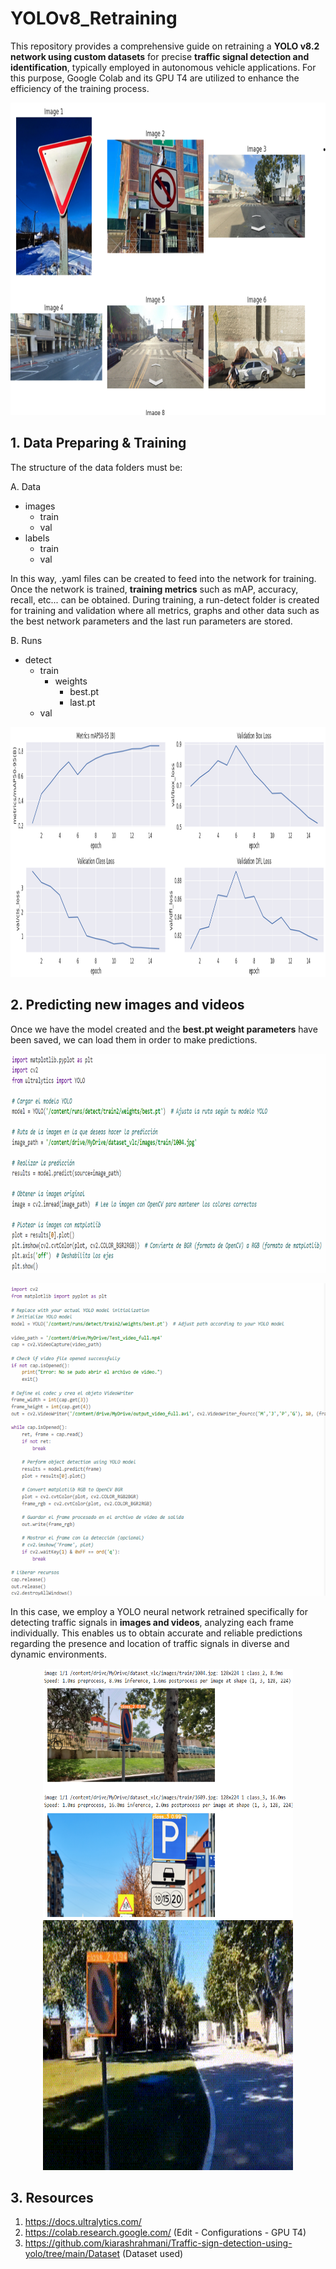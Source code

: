 # YOLOv8_Retraining
This repository provides a comprehensive guide on retraining a **YOLO v8.2 network using custom datasets** for precise **traffic signal detection and identification**, typically employed in autonomous vehicle applications. For this purpose, Google Colab and its GPU T4 are utilized to enhance the efficiency of the training process.

<p align="center">
    <img src="https://github.com/sergio94al/YOLOv8_Retraining/blob/main/dataset_.png" width="850" height="500">
</p>

## 1. Data Preparing & Training

The structure of the data folders must be: 

A. Data
- images
  - train
  - val
- labels
  - train
  - val
     
In this way, .yaml files can be created to feed into the network for training. Once the network is trained, **training metrics** such as mAP, accuracy, recall, etc... can be obtained. During training, a run-detect folder is created for training and validation where all metrics, graphs and other data such as the best network parameters and the last run parameters are stored.

B. Runs
- detect
    - train
        - weights
          - best.pt
          - last.pt
    - val

<p align="center">
    <img src="https://github.com/sergio94al/YOLOv8_Retraining/blob/main/metrics_plots.png" width="900" height="400">
</p>

## 2. Predicting new images and videos
Once we have the model created and the **best.pt weight parameters** have been saved, we can load them in order to make predictions. 

<p align="center">
    <img src="https://github.com/sergio94al/YOLOv8_Retraining/blob/main/predicting_images.png" width="950" height="350">
</p>

<p align="center">
    <img src="https://github.com/sergio94al/YOLOv8_Retraining/blob/main/Video_predicting_code.png" width="800" height="500">
</p>


In this case, we employ a YOLO neural network retrained specifically for detecting traffic signals in **images and videos**, analyzing each frame individually. This enables us to obtain accurate and reliable predictions regarding the presence and location of traffic signals in diverse and dynamic environments.

<p align="center">
    <img src="https://github.com/sergio94al/YOLOv8_Retraining/blob/main/real_images_prediction.png" width="400" height="400" style="display: inline-block;">
    <img src="https://github.com/sergio94al/YOLOv8_Retraining/blob/main/Video_predicting.gif" width="400" height="400" style="display: inline-block;">
</p>

## 3. Resources
1. https://docs.ultralytics.com/
2. https://colab.research.google.com/ (Edit - Configurations - GPU T4)
3. https://github.com/kiarashrahmani/Traffic-sign-detection-using-yolo/tree/main/Dataset (Dataset used)

